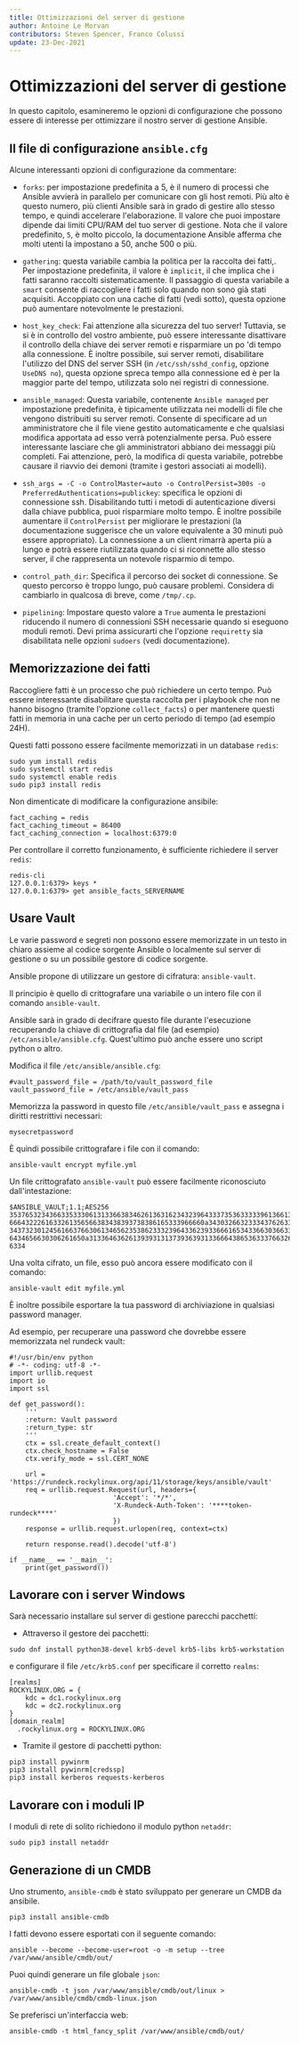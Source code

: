 ```yaml
---
title: Ottimizzazioni del server di gestione
author: Antoine Le Morvan
contributors: Steven Spencer, Franco Colussi
update: 23-Dec-2021
---
```


# Ottimizzazioni del server di gestione

In questo capitolo, esamineremo le opzioni di configurazione che possono essere di interesse per ottimizzare il nostro server di gestione Ansible.

## Il file di configurazione `ansible.cfg`

Alcune interessanti opzioni di configurazione da commentare:

* `forks`: per impostazione predefinita a 5, è il numero di processi che Ansible avvierà in parallelo per comunicare con gli host remoti. Più alto è questo numero, più clienti Ansible sarà in grado di gestire allo stesso tempo, e quindi accelerare l'elaborazione. Il valore che puoi impostare dipende dai limiti CPU/RAM del tuo server di gestione. Nota che il valore predefinito, `5`, è molto piccolo, la documentazione Ansible afferma che molti utenti la impostano a 50, anche 500 o più.

* `gathering`: questa variabile cambia la politica per la raccolta dei fatti,. Per impostazione predefinita, il valore è `implicit`, il che implica che i fatti saranno raccolti sistematicamente. Il passaggio di questa variabile a `smart` consente di raccogliere i fatti solo quando non sono già stati acquisiti. Accoppiato con una cache di fatti (vedi sotto), questa opzione può aumentare notevolmente le prestazioni.

* `host_key_check`: Fai attenzione alla sicurezza del tuo server! Tuttavia, se si è in controllo del vostro ambiente, può essere interessante disattivare il controllo della chiave dei server remoti e risparmiare un po 'di tempo alla connessione. È inoltre possibile, sui server remoti, disabilitare l'utilizzo del DNS del server SSH (in `/etc/ssh/sshd_config`, opzione `UseDNS no`), questa opzione spreca tempo alla connessione ed è per la maggior parte del tempo, utilizzata solo nei registri di connessione.

* `ansible_managed`: Questa variabile, contenente `Ansible managed` per impostazione predefinita, è tipicamente utilizzata nei modelli di file che vengono distribuiti su server remoti. Consente di specificare ad un amministratore che il file viene gestito automaticamente e che qualsiasi modifica apportata ad esso verrà potenzialmente persa. Può essere interessante lasciare che gli amministratori abbiano dei messaggi più completi. Fai attenzione, però, la modifica di questa variabile, potrebbe causare il riavvio dei demoni (tramite i gestori associati ai modelli).

* `ssh_args = -C -o ControlMaster=auto -o ControlPersist=300s -o PreferredAuthentications=publickey`: specifica le opzioni di connessione ssh. Disabilitando tutti i metodi di autenticazione diversi dalla chiave pubblica, puoi risparmiare molto tempo. È inoltre possibile aumentare il `ControlPersist` per migliorare le prestazioni (la documentazione suggerisce che un valore equivalente a 30 minuti può essere appropriato). La connessione a un client rimarrà aperta più a lungo e potrà essere riutilizzata quando ci si riconnette allo stesso server, il che rappresenta un notevole risparmio di tempo.

* `control_path_dir`: Specifica il percorso dei socket di connessione. Se questo percorso è troppo lungo, può causare problemi. Considera di cambiarlo in qualcosa di breve, come `/tmp/.cp`.

* `pipelining`: Impostare questo valore a `True` aumenta le prestazioni riducendo il numero di connessioni SSH necessarie quando si eseguono moduli remoti. Devi prima assicurarti che l'opzione `requiretty` sia disabilitata nelle opzioni `sudoers` (vedi documentazione).

## Memorizzazione dei fatti

Raccogliere fatti è un processo che può richiedere un certo tempo. Può essere interessante disabilitare questa raccolta per i playbook che non ne hanno bisogno (tramite l'opzione `collect_facts`) o per mantenere questi fatti in memoria in una cache per un certo periodo di tempo (ad esempio 24H).

Questi fatti possono essere facilmente memorizzati in un database `redis`:

```
sudo yum install redis
sudo systemctl start redis
sudo systemctl enable redis
sudo pip3 install redis
```

Non dimenticate di modificare la configurazione ansibile:

```
fact_caching = redis
fact_caching_timeout = 86400
fact_caching_connection = localhost:6379:0
```

Per controllare il corretto funzionamento, è sufficiente richiedere il server `redis`:

```
redis-cli
127.0.0.1:6379> keys *
127.0.0.1:6379> get ansible_facts_SERVERNAME
```

## Usare Vault

Le varie password e segreti non possono essere memorizzate in un testo in chiaro assieme al codice sorgente Ansible o localmente sul server di gestione o su un possibile gestore di codice sorgente.

Ansible propone di utilizzare un gestore di cifratura: `ansible-vault`.

Il principio è quello di crittografare una variabile o un intero file con il comando `ansible-vault`.

Ansible sarà in grado di decifrare questo file durante l'esecuzione recuperando la chiave di crittografia dal file (ad esempio) `/etc/ansible/ansible.cfg`. Quest'ultimo può anche essere uno script python o altro.

Modifica il file `/etc/ansible/ansible.cfg`:

```
#vault_password_file = /path/to/vault_password_file
vault_password_file = /etc/ansible/vault_pass
```

Memorizza la password in questo file `/etc/ansible/vault_pass` e assegna i diritti restrittivi necessari:

```
mysecretpassword
```

È quindi possibile crittografare i file con il comando:

```
ansible-vault encrypt myfile.yml
```

Un file crittografato `ansible-vault` può essere facilmente riconosciuto dall'intestazione:

```
$ANSIBLE_VAULT;1.1;AES256
35376532343663353330613133663834626136316234323964333735363333396136613266383966
6664322261633261356566383438393738386165333966660a343032663233343762633936313630
34373230124561663766306134656235386233323964336239336661653433663036633334366661
6434656630306261650a313364636261393931313739363931336664386536333766326264633330
6334
```

Una volta cifrato, un file, esso può ancora essere modificato con il comando:

```
ansible-vault edit myfile.yml
```

È inoltre possibile esportare la tua password di archiviazione in qualsiasi password manager.

Ad esempio, per recuperare una password che dovrebbe essere memorizzata nel rundeck vault:

```
#!/usr/bin/env python
# -*- coding: utf-8 -*-
import urllib.request
import io
import ssl

def get_password():
    '''
    :return: Vault password
    :return_type: str
    '''
    ctx = ssl.create_default_context()
    ctx.check_hostname = False
    ctx.verify_mode = ssl.CERT_NONE

    url = 'https://rundeck.rockylinux.org/api/11/storage/keys/ansible/vault'
    req = urllib.request.Request(url, headers={
                          'Accept': '*/*',
                          'X-Rundeck-Auth-Token': '****token-rundeck****'
                          })
    response = urllib.request.urlopen(req, context=ctx)

    return response.read().decode('utf-8')

if __name__ == '__main__':
    print(get_password())
```

## Lavorare con i server Windows

Sarà necessario installare sul server di gestione parecchi pacchetti:

* Attraverso il gestore dei pacchetti:

```
sudo dnf install python38-devel krb5-devel krb5-libs krb5-workstation
```

e configurare il file `/etc/krb5.conf` per specificare il corretto `realms`:

```
[realms]
ROCKYLINUX.ORG = {
    kdc = dc1.rockylinux.org
    kdc = dc2.rockylinux.org
}
[domain_realm]
  .rockylinux.org = ROCKYLINUX.ORG
```

* Tramite il gestore di pacchetti python:

```
pip3 install pywinrm
pip3 install pywinrm[credssp]
pip3 install kerberos requests-kerberos
```

## Lavorare con i moduli IP

I moduli di rete di solito richiedono il modulo python `netaddr`:

```
sudo pip3 install netaddr
```

## Generazione di un CMDB

Uno strumento, `ansible-cmdb` è stato sviluppato per generare un CMDB da ansibile.

```
pip3 install ansible-cmdb
```

I fatti devono essere esportati con il seguente comando:

```
ansible --become --become-user=root -o -m setup --tree /var/www/ansible/cmdb/out/
```

Puoi quindi generare un file globale `json`:

```
ansible-cmdb -t json /var/www/ansible/cmdb/out/linux > /var/www/ansible/cmdb/cmdb-linux.json
```

Se preferisci un'interfaccia web:

```
ansible-cmdb -t html_fancy_split /var/www/ansible/cmdb/out/
```
